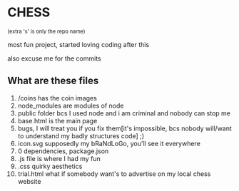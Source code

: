 # CHESS
<sub>(extra 's' is only the repo name)</sub>

most fun project, started loving coding after this

also excuse me for the commits

## What are these files

1. /coins has the coin images 
2. node_modules are modules of node
3. public folder bcs I used node and i am criminal and nobody can stop me
4. base.html is the main page 
5. bugs, I will treat you if you fix them[it's impossible, bcs nobody will/want to understand my badly structures code] ;)
6. icon.svg supposedly my bRaNdLoGo, you'll see it everywhere
7. 0 dependencies, package.json
8. .js file is where I had my fun
9. .css quirky aesthetics
10. trial.html what if somebody want's to advertise on my local chess website
